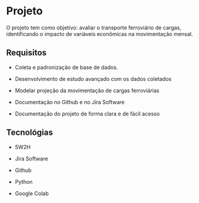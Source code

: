# Projeto 

 O projeto tem como objetivo: avaliar o transporte ferroviário de cargas, identificando o impacto de variáveis econômicas na movimentação mensal.

 ## Requisitos 

 - Coleta e padronização de base de dados.

 - Desenvolvimento de estudo avançado com os dados coletados

 - Modelar projeção da movimentação de cargas ferroviárias

 - Documentação no Github e no Jira Software

 - Documentação do projeto de forma clara e de fácil acesso

 ## Tecnológias

 - 5W2H

 - Jira Software

 - Github

 - Python

 - Google Colab
